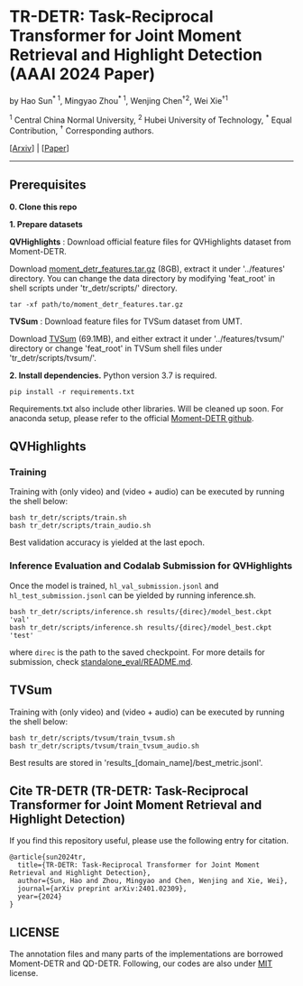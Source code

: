 # TR-DETR: Task-Reciprocal Transformer for Joint Moment Retrieval and Highlight Detection (AAAI 2024 Paper)

by Hao Sun<sup>* 1</sup>, Mingyao Zhou<sup>* 1</sup>, Wenjing Chen<sup>†2</sup>, Wei Xie<sup>†1</sup>

<sup>1</sup> Central China Normal University, <sup>2</sup> Hubei University of Technology, <sup>*</sup> Equal Contribution, <sup>†</sup> Corresponding authors.

[[Arxiv](https://arxiv.org/abs/2401.02309)] | [[Paper]()]

----------

## Prerequisites

<b>0. Clone this repo</b>

<b>1. Prepare datasets</b>

<b>QVHighlights</b> : Download official feature files for QVHighlights dataset from Moment-DETR. 

Download [moment_detr_features.tar.gz](https://drive.google.com/file/d/1Hiln02F1NEpoW8-iPZurRyi-47-W2_B9/view?usp=sharing) (8GB), 
extract it under '../features' directory.
You can change the data directory by modifying 'feat_root' in shell scripts under 'tr_detr/scripts/' directory.

```
tar -xf path/to/moment_detr_features.tar.gz
```


<b>TVSum</b> : Download feature files for TVSum dataset from UMT.

Download [TVSum](https://connectpolyu-my.sharepoint.com/personal/21039533r_connect_polyu_hk/_layouts/15/onedrive.aspx?id=%2Fpersonal%2F21039533r%5Fconnect%5Fpolyu%5Fhk%2FDocuments%2FZoo%2FReleases%2FUMT%2Ftvsum%2Dec05ad4e%2Ezip&parent=%2Fpersonal%2F21039533r%5Fconnect%5Fpolyu%5Fhk%2FDocuments%2FZoo%2FReleases%2FUMT&ga=1) (69.1MB),
and either extract it under '../features/tvsum/' directory or change 'feat_root' in TVSum shell files under 'tr_detr/scripts/tvsum/'.


<b>2. Install dependencies.</b>
Python version 3.7 is required.

```
pip install -r requirements.txt
```

Requirements.txt also include other libraries. Will be cleaned up soon.
For anaconda setup, please refer to the official [Moment-DETR github](https://github.com/jayleicn/moment_detr).

## QVHighlights

### Training

Training with (only video) and (video + audio) can be executed by running the shell below:

```
bash tr_detr/scripts/train.sh 
bash tr_detr/scripts/train_audio.sh 
```

Best validation accuracy is yielded at the last epoch. 

### Inference Evaluation and Codalab Submission for QVHighlights

Once the model is trained, `hl_val_submission.jsonl` and `hl_test_submission.jsonl` can be yielded by running inference.sh.

```
bash tr_detr/scripts/inference.sh results/{direc}/model_best.ckpt 'val'
bash tr_detr/scripts/inference.sh results/{direc}/model_best.ckpt 'test'
```

where `direc` is the path to the saved checkpoint.
For more details for submission, check [standalone_eval/README.md](standalone_eval/README.md).



## TVSum

Training with (only video) and (video + audio) can be executed by running the shell below:

```
bash tr_detr/scripts/tvsum/train_tvsum.sh 
bash tr_detr/scripts/tvsum/train_tvsum_audio.sh 
```

Best results are stored in 'results_[domain_name]/best_metric.jsonl'.

##  Cite TR-DETR (TR-DETR: Task-Reciprocal Transformer for Joint Moment Retrieval and Highlight Detection)

If you find this repository useful, please use the following entry for citation.

```
@article{sun2024tr,
  title={TR-DETR: Task-Reciprocal Transformer for Joint Moment Retrieval and Highlight Detection},
  author={Sun, Hao and Zhou, Mingyao and Chen, Wenjing and Xie, Wei},
  journal={arXiv preprint arXiv:2401.02309},
  year={2024}
}
```


## LICENSE

The annotation files and many parts of the implementations are borrowed Moment-DETR and QD-DETR.
Following, our codes are also under [MIT](https://opensource.org/licenses/MIT) license.